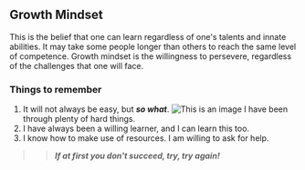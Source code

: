 ## Growth Mindset

This is the belief that one can learn regardless of one's talents and innate abilities.  It may take some people longer than others to reach the same level of competence.  Growth mindset is the willingness to persevere, regardless of the challenges that one will face.

### Things to remember
1. It will not always be easy, but ***so what***. ![This is an image](https://pixabay.com/images/id-1628080/) I have been through plenty of hard things.
2. I have always been a willing learner, and I can learn this too.
3. I know how to make use of resources.  I am willing to ask for help.

>>***If at first you don't succeed, try, try again!***

